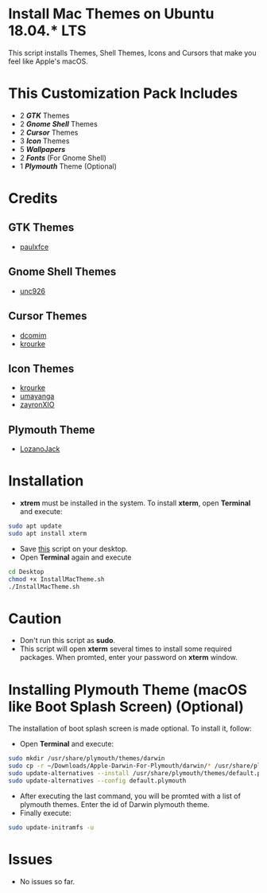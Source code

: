 # Install Mac Themes on Ubuntu 18.04.* LTS
This script installs Themes, Shell Themes, Icons and Cursors that make you feel like Apple's macOS.

# This Customization Pack Includes
- 2 **_GTK_** Themes
- 2 **_Gnome Shell_** Themes
- 2 **_Cursor_** Themes
- 3 **_Icon_** Themes
- 5 **_Wallpapers_**
- 2 **_Fonts_** (For Gnome Shell)
- 1 **_Plymouth_** Theme (Optional)

# Credits
## GTK Themes
- [paulxfce](https://www.gnome-look.org/p/1241688/)
## Gnome Shell Themes
- [unc926](https://www.gnome-look.org/p/1213208/)
## Cursor Themes
- [dcomim](https://www.gnome-look.org/p/1241071/)
- [krourke](https://www.gnome-look.org/p/1148692/)
## Icon Themes
- [krourke](https://www.gnome-look.org/p/1148695/)
- [umayanga](https://www.gnome-look.org/p/1102582/)
- [zayronXIO](https://www.gnome-look.org/p/1210856/)
## Plymouth Theme
- [LozanoJack](https://www.gnome-look.org/p/1009320/)

# Installation
- **xtrem** must be installed in the system. To install **xterm**, open **Terminal** and execute:
```bash
sudo apt update
sudo apt install xterm
```
- Save [this](https://github.com/debugster/GnomeTweaks/blob/master/InstallMacTheme.sh) script on your desktop.
- Open **Terminal** again and execute
```bash
cd Desktop
chmod +x InstallMacTheme.sh
./InstallMacTheme.sh
```

# Caution
- Don't run this script as **sudo**.
- This script will open **xterm** several times to install some required packages. When promted, enter your password on **xterm** window.

# Installing Plymouth Theme (macOS like Boot Splash Screen) (Optional)
The installation of boot splash screen is made optional. To install it, follow:
- Open **Terminal** and execute:
```bash
sudo mkdir /usr/share/plymouth/themes/darwin
sudo cp -r ~/Downloads/Apple-Darwin-For-Plymouth/darwin/* /usr/share/plymouth/themes/darwin/
sudo update-alternatives --install /usr/share/plymouth/themes/default.plymouth default.plymouth /usr/share/plymouth/themes/darwin/darwin.plymouth 100
sudo update-alternatives --config default.plymouth
```
- After executing the last command, you will be promted with a list of plymouth themes. Enter the id of Darwin plymouth theme.
- Finally execute:
```bash
sudo update-initramfs -u
```

# Issues
- No issues so far.
